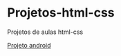 # Projetos-html-css
 Projetos de aulas html-css


<a href="https://pedro1612h.github.io/Projetos-html-css/curso%20em%20video/projeto%20android%20d10/">Projeto android</a>